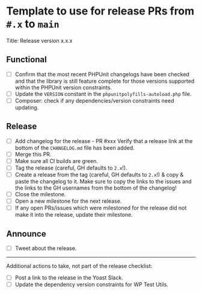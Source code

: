Template to use for release PRs from `#.x` to `main`
===========================================================

Title: Release version x.x.x

<!--
If both a 1.x and a 2.x release are to be tagged, always tag the 1.x release first!
-->

## Functional
- [ ] Confirm that the most recent PHPUnit changelogs have been checked and that the library is still feature complete for those versions supported within the PHPUnit version constraints.
- [ ] Update the `VERSION` constant in the `phpunitpolyfills-autoload.php` file.
- [ ] Composer: check if any dependencies/version constraints need updating.

## Release
- [ ] Add changelog for the release - PR #xxx
    Verify that a release link at the bottom of the `CHANGELOG.md` file has been added.
- [ ] Merge this PR.
- [ ] Make sure all CI builds are green.
- [ ] Tag the release (careful, GH defaults to `2.x`!).
- [ ] Create a release from the tag (careful, GH defaults to `2.x`!) & copy & paste the changelog to it.
    Make sure to copy the links to the issues and the links to the GH usernames from the bottom of the changelog!
- [ ] Close the milestone.
- [ ] Open a new milestone for the next release.
- [ ] If any open PRs/issues which were milestoned for the release did not make it into the release, update their milestone.

## Announce
- [ ] Tweet about the release.


---

Additional actions to take, not part of the release checklist:
- [ ] Post a link to the release in the Yoast Slack.
- [ ] Update the dependency version constraints for WP Test Utils.
